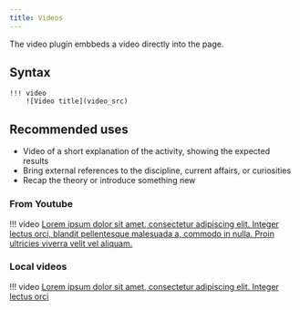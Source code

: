 ```yaml
---
title: Videos
---
```


The video plugin embbeds a video directly into the page.

## Syntax

```
!!! video
    ![Video title](video_src)
```

## Recommended uses

- Video of a short explanation of the activity, showing the expected results
- Bring external references to the discipline, current affairs, or curiosities
- Recap the theory or introduce something new

### From Youtube

!!! video
    [Lorem ipsum dolor sit amet, consectetur adipiscing elit. Integer lectus orci, blandit pellentesque malesuada a, commodo in nulla. Proin ultricies viverra velit vel aliquam.](https://www.youtube.com/watch?v=Ni709gut3RE)

### Local videos

!!! video
    [Lorem ipsum dolor sit amet, consectetur adipiscing elit. Integer lectus orci](./video.mp4)
